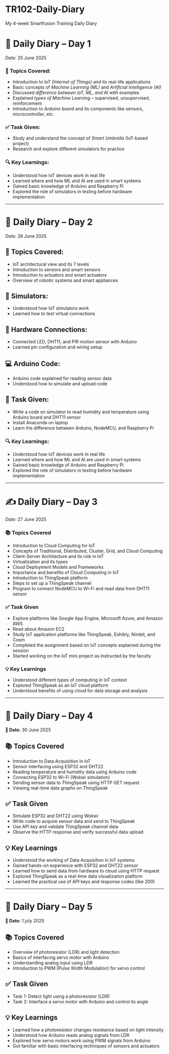# TR102-Daily-Diary
My 4-week Smartfusion Training Daily Diary
# 📝 Daily Diary – Day 1  

*Date:* 25 June 2025  

### 📌 Topics Covered:
- Introduction to *IoT (Internet of Things)* and its real-life applications  
- Basic concepts of *Machine Learning (ML)* and *Artificial Intelligence (AI)*  
- Discussed *difference between IoT, ML, and AI* with examples  
- Explained *types of Machine Learning* – supervised, unsupervised, reinforcement  
- Introduction to *Arduino board* and its components like sensors, microcontroller, etc.  

### ✅ Task Given:
- Study and understand the concept of *Smart Umbrella* (IoT-based project)  
- Research and explore different simulators for practice

### 🔍 Key Learnings:
- Understood how IoT devices work in real life  
- Learned where and how ML and AI are used in smart systems  
- Gained basic knowledge of Arduino and Raspberry Pi  
- Explored the role of simulators in testing before hardware implementation
  
---

# 📅 Daily Diary – Day 2 

*Date:* 26 June 2025   

## 📘 Topics Covered:
- IoT architectural view and its 7 levels
- Introduction to sensors and smart sensors
- Introduction to actuators and smart actuators
- Overview of robotic systems and smart appliances

## 🧪 Simulators:
- Understood how IoT simulators work
- Learned how to test virtual connections

## 🔌 Hardware Connections:
- Connected LED, DHT11, and PIR motion sensor with Arduino
- Learned pin configuration and wiring setup

## 💻 Arduino Code:
- Arduino code explained for reading sensor data
- Understood how to simulate and upload code

## 🎯 Task Given:
- Write a code on simulator to read humidity and temperature using Arduino board and DHT11 sensor
- Install Anaconda on laptop
- Learn the difference between Arduino, NodeMCU, and Raspberry Pi

### 🔍 Key Learnings:
- Understood how IoT devices work in real life  
- Learned where and how ML and AI are used in smart systems  
- Gained basic knowledge of Arduino and Raspberry Pi  
- Explored the role of simulators in testing before hardware implementation

---

# ✍️ Daily Diary – Day 3

*Date:* 27 June 2025  

### 📚 Topics Covered  
- Introduction to Cloud Computing for IoT  
- Concepts of Traditional, Distributed, Cluster, Grid, and Cloud Computing  
- Client-Server Architecture and its role in IoT  
- Virtualization and its types  
- Cloud Deployment Models and Frameworks  
- Importance and benefits of Cloud Computing in IoT  
- Introduction to ThingSpeak platform  
- Steps to set up a ThingSpeak channel  
- Program to connect NodeMCU to Wi-Fi and read data from DHT11 sensor  

### ✅ Task Given  
- Explore platforms like Google App Engine, Microsoft Azure, and Amazon AWS  
- Read about Amazon EC2  
- Study IoT application platforms like ThingSpeak, Exhibly, Nimbit, and Cosm
- Completed the assignment based on IoT concepts explained during the session
- Started working on the IoT mini project as instructed by the faculty
 

### 💡 Key Learnings  
- Understood different types of computing in IoT context  
- Explored ThingSpeak as an IoT cloud platform  
- Understood benefits of using cloud for data storage and analysis

---

# 📝 Daily Diary – Day 4  

**📅 Date:** 30 June 2025  

## 📚 Topics Covered  
- Introduction to Data Acquisition in IoT  
- Sensor interfacing using ESP32 and DHT22  
- Reading temperature and humidity data using Arduino code  
- Connecting ESP32 to Wi-Fi (Wokwi simulation)  
- Sending sensor data to ThingSpeak using HTTP GET request  
- Viewing real-time data graphs on ThingSpeak  

## ✅ Task Given  
- Simulate ESP32 and DHT22 using Wokwi  
- Write code to acquire sensor data and send to ThingSpeak  
- Use API key and validate ThingSpeak channel data
- Observe the HTTP response and verify successful data upload

## 💡 Key Learnings  
- Understood the working of Data Acquisition in IoT systems  
- Gained hands-on experience with ESP32 and DHT22 sensor  
- Learned how to send data from hardware to cloud using HTTP request  
- Explored ThingSpeak as a real-time data visualization platform  
- Learned the practical use of API keys and response codes (like 200)  

---

# 📝 Daily Diary – Day 5  
**📅 Date:** 1 july 2025  

## 📚 Topics Covered  
- Overview of photoresistor (LDR) and light detection  
- Basics of interfacing servo motor with Arduino  
- Understanding analog input using LDR  
- Introduction to PWM (Pulse Width Modulation) for servo control  

## ✅ Task Given  
- Task 1: Detect light using a photoresistor (LDR)  
- Task 2: Interface a servo motor with Arduino and control its angle  

## 💡 Key Learnings  
- Learned how a photoresistor changes resistance based on light intensity  
- Understood how Arduino reads analog signals from LDR  
- Explored how servo motors work using PWM signals from Arduino  
- Got familiar with basic interfacing techniques of sensors and actuators  
